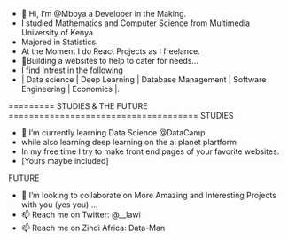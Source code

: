 - 👋 Hi, I’m @Mboya a Developer in the Making.
- I studied Mathematics and Computer Science from Multimedia University of Kenya
- Majored in Statistics.
- At the Moment I do React Projects as I freelance.
- 👀Building a websites to help to cater for needs...
- I find Intrest in the following
- | Data science | Deep Learning | Database Management | Software Engineering | Economics |.


========= STUDIES & THE FUTURE =====================================
STUDIES

- 🌱 I’m currently learning Data Science @DataCamp
-  while also learning deep learning on the ai planet plartform
-  In my free time I try to make front end pages of your favorite websites.
-  [Yours maybe included]

FUTURE
- 💞️ I’m looking to collaborate on More Amazing and Interesting Projects with you (yes you) ...
- 📫 Reach me on Twitter: @__lawi
- 📫 Reach me on Zindi Africa: Data-Man
<!---
Lawi365/Lawi365 is a ✨ special ✨ repository because its `README.md` (this file) appears on your GitHub profile.
You can click the Preview link to take a look at your changes.
--->
